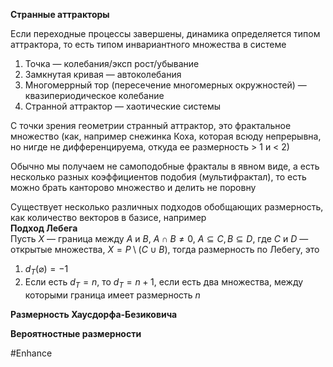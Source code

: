 **Странные аттракторы**

Если переходные процессы завершены, динамика определяется типом аттрактора, то есть типом инвариантного множества в системе  
1. Точка — колебания/эксп рост/убывание
2. Замкнутая кривая — автоколебания
3. Многомеррный тор (пересечение многомерных окружностей) — квазипериодическое колебание
4. Странной аттрактор — хаотические системы

С точки зрения геометрии странный аттрактор, это фрактальное множество (как, например снежинка Коха, которая всюду непрерывна, но нигде не дифференцируема, откуда ее размерность > 1 и < 2)

Обычно мы получаем не самоподобные фракталы в явном виде, а есть несколько разных коэффициентов подобия (мультифрактал), то есть можно брать канторово множество и делить не поровну

Существует несколько различных подходов обобщающих размерность, как количество векторов в базисе, например  
**Подход Лебега**  
Пусть $X$ — граница между $A$ и $B$, $A \cap B \neq 0$, $A \subseteq C, B \subseteq D$, где $C$ и $D$ — открытые множества, $X = P \setminus (C \cup B)$, тогда размерность по Лебегу, это  
1. $d_T(\varnothing) = -1$
2. Если есть $d_T = n$, то $d_T = n + 1$, если есть два множества, между которыми граница имеет размерность $n$

**Размерность Хаусдорфа-Безиковича**

**Вероятностные размерности**

#Enhance 